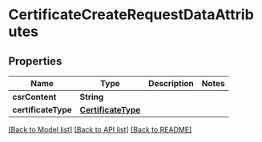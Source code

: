 # CertificateCreateRequestDataAttributes

## Properties
Name | Type | Description | Notes
------------ | ------------- | ------------- | -------------
**csrContent** | **String** |  | 
**certificateType** | [**CertificateType**](CertificateType.md) |  | 

[[Back to Model list]](../README.md#documentation-for-models) [[Back to API list]](../README.md#documentation-for-api-endpoints) [[Back to README]](../README.md)


